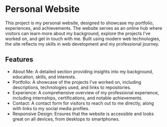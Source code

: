 # Personal Website
This project is my personal website, designed to showcase my portfolio, experiences, and achievements. The website serves as an online hub where visitors can learn more about my background, explore the projects I’ve worked on, and get in touch with me. Built using modern web technologies, the site reflects my skills in web development and my professional journey.

## Features
* About Me: A detailed section providing insights into my background, education, skills, and interests.
* Portfolio: A showcase of the projects I’ve worked on, including descriptions, technologies used, and links to repositories.
* Experience: A comprehensive overview of my professional experience, including internships, certifications, and notable achievements.
* Contact: A contact form for visitors to reach out to me directly, along with links to my social media profiles.
* Responsive Design: Ensures that the website is accessible and looks great on all devices, from desktops to smartphones.
